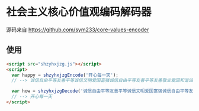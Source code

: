 # 社会主义核心价值观编码解码器

源码来自 https://github.com/sym233/core-values-encoder

## 使用

```html
<script src="shzyhxjzg.js"></script>
<script>
  var happy = shzyhxjzgEncode('开心每一天');
  // --> 诚信自由平等友善平等诚信文明爱国富强诚信自由平等友善平等友善敬业爱国和谐诚信自由公正诚信富强友善敬业爱国诚信平等诚信自由自由友善平等爱国爱国富强友善爱国平等诚信富强自由友善自由敬业

  var how = shzyhxjzgDecode('诚信自由平等友善平等诚信文明爱国富强诚信自由平等友善平等友善敬业爱国和谐诚信自由公正诚信富强友善敬业爱国诚信平等诚信自由自由友善平等爱国爱国富强友善爱国平等诚信富强自由友善自由敬业');
  // --> 开心每一天
</script>
```
